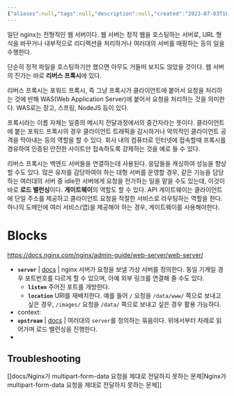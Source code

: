 ```yaml
---
{"aliases":null,"tags":null,"description":null,"created":"2023-07-03T18:00:14","updated":"2024-09-02T18:07:43","title":"nginx","dg-publish":true,"permalink":"/docs/nginx/","dgPassFrontmatter":true}
---
```


일단 nginx는 전형적인 웹 서버이다. 웹 서버는 정적 웹을 호스팅하는 서버로, URL 형식을 바꾸거나 내부적으로 리디렉션을 처리하거나 여러대의 서버를 매핑하는 등의 일을 수행한다.

단순히 정적 파일을 호스팅하기만 했으면 아무도 거들떠 보지도 않았을 것이다. 웹 서버의 진가는 바로 **리버스 프록시**에 있다.

리버스 프록시는 포워드 프록시, 즉 그냥 프록시가 클라이언트에 붙어서 요청을 처리하는 것에 반해 WAS(Web Application Server)에 붙어서 요청을 처리하는 것을 의미한다. WAS로는 장고, 스프링, NodeJS 등이 있다. 

프록시라는 이름 자체는 일종의 메시지 전달과정에서의 중간자라는 뜻이다. 클라이언트에 붙는 포워드 프록시의 경우 클라이언트 트래픽을 감시하거나 악의적인 클라이언트 공격을 막아내는 등의 역할을 할 수 있다. 회사 내의 컴퓨터로 인터넷에 접속할때 프록시를 경유하여 인증된 안전한 사이트만 접속하도록 강제하는 것을 예로 들 수 있다.

리버스 프록시는 백엔드 서버들을 연결하는데 사용된다. 응답들을 캐싱하여 성능을 향상할 수도 있다. 많은 유저를 감당하여야 하는 대형 서버를 운영할 경우, 같은 기능을 담당하는 여러대의 서버 중 idle한 서버에게 요청을 전가하는 일을 맡을 수도 있는데, 이것이 바로 **로드 밸런싱**이다. **게이트웨이**의 역할도 할 수 있다. API 게이트웨이는 클라이언트에 단일 주소를 제공하고 클라이언트 요청을 적절한 서비스로 라우팅하는 역할을 한다. 하나의 도메인에 여러 서비스(앱)을 제공해야 하는 경우, 게이트웨이를 사용해야한다.

# Blocks

<https://docs.nginx.com/nginx/admin-guide/web-server/web-server/>

- **`server`** | [docs](https://nginx.org/en/docs/http/ngx_http_core_module.html#server) | nginx 서버가 요청을 보낼 가상 서버를 정의한다. 동일 기계일 경우 포트번호를 다르게 할 수 있으며, 아예 외부 링크를 연결해 줄 수도 있다.
	- **`listen`** 주어진 포트를 개방한다.
	- **`location`** URI를 재배치한다. 예를 들어 `/` 요청을 `/data/www/` 쪽으로 보내고 싶은 경우, `/images/`  요청을 `/data/` 쪽으로 보내고 싶은 경우 활용 가능하다.
- context: 
- **`upstream`** | [docs](https://nginx.org/en/docs/http/ngx_http_upstream_module.html#upstream) | 여러대의 `server`를 정의하는 묶음이다. 위에서부터 차례로 읽어가며 로드 밸런싱을 진행한다.
- 

## Troubleshooting

[[docs/Nginx가 multipart-form-data 요청을 제대로 전달하지 못하는 문제\|Nginx가 multipart-form-data 요청을 제대로 전달하지 못하는 문제]]